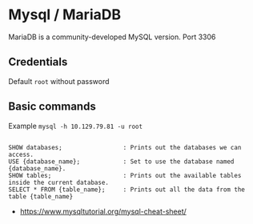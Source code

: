 # Mysql / MariaDB



MariaDB is a community-developed MySQL version.
Port 3306




## Credentials
Default `root` without password



## Basic commands
Example `mysql -h 10.129.79.81 -u root`

```

SHOW databases;                	: Prints out the databases we can access.
USE {database_name};     		: Set to use the database named {database_name}.
SHOW tables;	                : Prints out the available tables inside the current database.
SELECT * FROM {table_name};   	: Prints out all the data from the table {table_name}

```


- <https://www.mysqltutorial.org/mysql-cheat-sheet/> 
